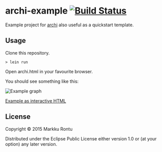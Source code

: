 archi-example [![Build Status](https://travis-ci.org/Macroz/archi-example.svg?branch=master)](https://travis-ci.org/Macroz/archi-example)
=============

Example project for [archi](http://www.github.com/Macroz/archi) also useful as a quickstart template.

Usage
-----

Clone this repository.

```
> lein run
```

Open archi.html in your favourite browser.

You should see something like this:

![Example graph](https://rawgit.com/Macroz/archi-example/master/examples/archi.svg)

[Example as interactive HTML](https://rawgit.com/Macroz/archi-example/master/examples/archi.html)

License
-------

Copyright © 2015 Markku Rontu

Distributed under the Eclipse Public License either version 1.0 or (at
your option) any later version.

